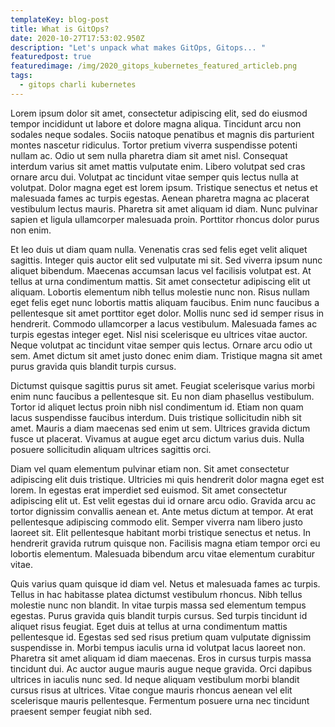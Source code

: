 ```yaml
---
templateKey: blog-post
title: What is GitOps?
date: 2020-10-27T17:53:02.950Z
description: "Let's unpack what makes GitOps, Gitops... "
featuredpost: true
featuredimage: /img/2020_gitops_kubernetes_featured_articleb.png
tags:
  - gitops charli kubernetes
---
```

Lorem ipsum dolor sit amet, consectetur adipiscing elit, sed do eiusmod tempor incididunt ut labore et dolore magna aliqua. Tincidunt arcu non sodales neque sodales. Sociis natoque penatibus et magnis dis parturient montes nascetur ridiculus. Tortor pretium viverra suspendisse potenti nullam ac. Odio ut sem nulla pharetra diam sit amet nisl. Consequat interdum varius sit amet mattis vulputate enim. Libero volutpat sed cras ornare arcu dui. Volutpat ac tincidunt vitae semper quis lectus nulla at volutpat. Dolor magna eget est lorem ipsum. Tristique senectus et netus et malesuada fames ac turpis egestas. Aenean pharetra magna ac placerat vestibulum lectus mauris. Pharetra sit amet aliquam id diam. Nunc pulvinar sapien et ligula ullamcorper malesuada proin. Porttitor rhoncus dolor purus non enim.

Et leo duis ut diam quam nulla. Venenatis cras sed felis eget velit aliquet sagittis. Integer quis auctor elit sed vulputate mi sit. Sed viverra ipsum nunc aliquet bibendum. Maecenas accumsan lacus vel facilisis volutpat est. At tellus at urna condimentum mattis. Sit amet consectetur adipiscing elit ut aliquam. Lobortis elementum nibh tellus molestie nunc non. Risus nullam eget felis eget nunc lobortis mattis aliquam faucibus. Enim nunc faucibus a pellentesque sit amet porttitor eget dolor. Mollis nunc sed id semper risus in hendrerit. Commodo ullamcorper a lacus vestibulum. Malesuada fames ac turpis egestas integer eget. Nisl nisi scelerisque eu ultrices vitae auctor. Neque volutpat ac tincidunt vitae semper quis lectus. Ornare arcu odio ut sem. Amet dictum sit amet justo donec enim diam. Tristique magna sit amet purus gravida quis blandit turpis cursus.

Dictumst quisque sagittis purus sit amet. Feugiat scelerisque varius morbi enim nunc faucibus a pellentesque sit. Eu non diam phasellus vestibulum. Tortor id aliquet lectus proin nibh nisl condimentum id. Etiam non quam lacus suspendisse faucibus interdum. Duis tristique sollicitudin nibh sit amet. Mauris a diam maecenas sed enim ut sem. Ultrices gravida dictum fusce ut placerat. Vivamus at augue eget arcu dictum varius duis. Nulla posuere sollicitudin aliquam ultrices sagittis orci.

Diam vel quam elementum pulvinar etiam non. Sit amet consectetur adipiscing elit duis tristique. Ultricies mi quis hendrerit dolor magna eget est lorem. In egestas erat imperdiet sed euismod. Sit amet consectetur adipiscing elit ut. Est velit egestas dui id ornare arcu odio. Gravida arcu ac tortor dignissim convallis aenean et. Ante metus dictum at tempor. At erat pellentesque adipiscing commodo elit. Semper viverra nam libero justo laoreet sit. Elit pellentesque habitant morbi tristique senectus et netus. In hendrerit gravida rutrum quisque non. Facilisis magna etiam tempor orci eu lobortis elementum. Malesuada bibendum arcu vitae elementum curabitur vitae.

Quis varius quam quisque id diam vel. Netus et malesuada fames ac turpis. Tellus in hac habitasse platea dictumst vestibulum rhoncus. Nibh tellus molestie nunc non blandit. In vitae turpis massa sed elementum tempus egestas. Purus gravida quis blandit turpis cursus. Sed turpis tincidunt id aliquet risus feugiat. Eget duis at tellus at urna condimentum mattis pellentesque id. Egestas sed sed risus pretium quam vulputate dignissim suspendisse in. Morbi tempus iaculis urna id volutpat lacus laoreet non. Pharetra sit amet aliquam id diam maecenas. Eros in cursus turpis massa tincidunt dui. Ac auctor augue mauris augue neque gravida. Orci dapibus ultrices in iaculis nunc sed. Id neque aliquam vestibulum morbi blandit cursus risus at ultrices. Vitae congue mauris rhoncus aenean vel elit scelerisque mauris pellentesque. Fermentum posuere urna nec tincidunt praesent semper feugiat nibh sed.